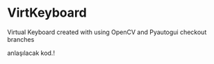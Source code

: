 # VirtKeyboard
Virtual Keyboard created with using OpenCV and Pyautogui
checkout branches

anlaşılacak kod.!
